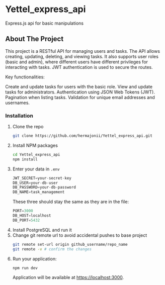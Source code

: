 # Yettel_express_api
Express.js api for basic manipulations

## About The Project

This project is a RESTful API for managing users and tasks. The API allows creating, updating, deleting, and viewing tasks. It also supports user roles (basic and admin), where different users have different privileges for interacting with tasks. JWT authentication is used to secure the routes.

Key functionalities:

Create and update tasks for users with the basic role.
View and update tasks for administrators.
Authentication using JSON Web Tokens (JWT).
Pagination when listing tasks.
Validation for unique email addresses and usernames.


### Installation


1. Clone the repo
   ```sh
   git clone https://github.com/hermajonii/Yettel_express_api.git
   ```
2. Install NPM packages
   ```sh
   cd Yettel_express_api
   npm install
   ```
3. Enter your data in `.env`
   ```js
   JWT_SECRET=your-secret-key
   DB_USER=your-db-user
   DB_PASSWORD=your-db-password
   DB_NAME=task_management
   ```
   These three should stay the same as they are in the file:
   ```js
   PORT=3000
   DB_HOST=localhost
   DB_PORT=5432
   ```
4. Install PostgreSQL and run it
5. Change git remote url to avoid accidental pushes to base project
   ```sh
   git remote set-url origin github_username/repo_name
   git remote -v # confirm the changes 
   ```
6. Run your application: 
   ```sh
   npm run dev 
   ```
   Application will be available at [https://localhost:3000](https://localhost:3000).